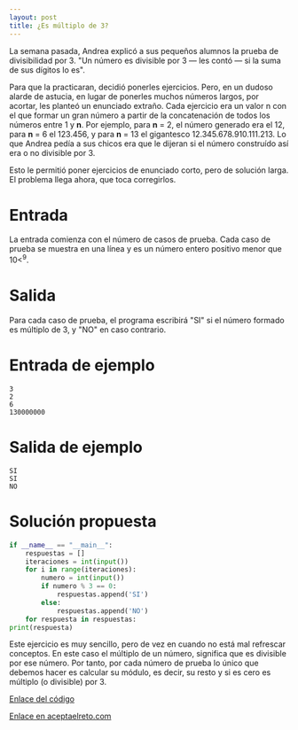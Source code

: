 ```yaml
---
layout: post
title: ¿Es múltiplo de 3?
---
```


La semana pasada, Andrea explicó a sus pequeños alumnos la prueba de divisibilidad por 3. "Un número es divisible por 3 — les contó — si la suma de sus dígitos lo es".

Para que la practicaran, decidió ponerles ejercicios. Pero, en un dudoso alarde de astucia, en lugar de ponerles muchos números largos, por acortar, les planteó un enunciado extraño. Cada ejercicio era un valor n con el que formar un gran número a partir de la concatenación de todos los números entre 1 y **n**. Por ejemplo, para **n** = 2, el número generado era el 12, para **n** = 6 el 123.456, y para **n** = 13 el gigantesco 12.345.678.910.111.213. Lo que Andrea pedía a sus chicos era que le dijeran si el número construído así era o no divisible por 3.

Esto le permitió poner ejercicios de enunciado corto, pero de solución larga. El problema llega ahora, que toca corregirlos.

# Entrada

La entrada comienza con el número de casos de prueba. Cada caso de prueba se muestra en una línea y es un número entero positivo menor que 10<<sup>9</sup>.

# Salida

Para cada caso de prueba, el programa escribirá "SI" si el número formado es múltiplo de 3, y "NO" en caso contrario.

# Entrada de ejemplo

```
3
2
6
130000000
```

# Salida de ejemplo

```
SI
SI
NO
```
# Solución propuesta

``` python
if __name__ == "__main__":
    respuestas = []
    iteraciones = int(input())
    for i in range(iteraciones):
        numero = int(input())
        if numero % 3 == 0:
            respuestas.append('SI')
        else:
            respuestas.append('NO')
    for respuesta in respuestas:
print(respuesta)
```

Este ejercicio es muy sencillo, pero de vez en cuando no está mal refrescar conceptos. En este caso el múltiplo de un número, significa que es divisible por ese número. Por tanto, por cada número de prueba lo único que debemos hacer es calcular su módulo, es decir, su resto y si es cero es múltiplo (o divisible) por 3.

[Enlace del código](https://github.com/israelem/aceptaelreto/blob/master/codes/2017-11-13-multiplo-3.py)

[Enlace en aceptaelreto.com](https://www.aceptaelreto.com/problem/statement.php?id=397)
